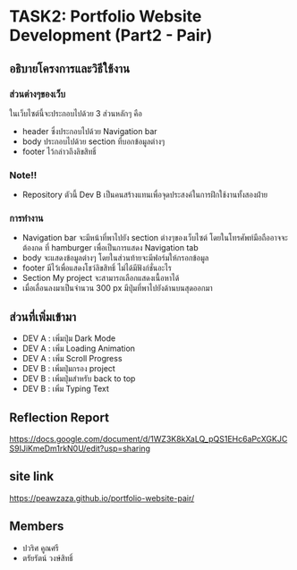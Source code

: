 # TASK2: Portfolio Website Development (Part2 - Pair)
## อธิบายโครงการและวิธีใช้งาน
### ส่วนต่างๆของเว็บ
ในเว็บไซต์นี้จะประกอบไปด้วย 3 ส่วนหลักๆ คือ 
- header ซึ่งประกอบไปด้วย Navigation bar 
- body ประกอบไปด้วย section ที่บอกข้อมูลต่างๆ 
- footer ไว้กล่าวถึงลิขสิทธิ์

### Note!!
- Repository ตัวนี้ Dev B เป็นคนสร้างแทนเพื่อจุดประสงค์ในการฝึกใช้งานทั้งสองฝ่าย

### การทำงาน
- Navigation bar จะมีหน้าที่พาไปยัง section ต่างๆของเว็บไซต์ โดยในโทรศัพท์มือถืออาจจะต้องกด ที่ hamburger เพื่อเป็นการแสดง Navigation tab
- body จะแสดงข้อมูลต่างๆ โดยในส่วนท้ายจะมีฟอร์มให้กรอกข้อมูล
- footer มีไว้เพื่อแสดงโชว์ลิขสิทธิ์ ไม่ได้มีฟังก์ชั่นอะไร
- Section My project จะสามารถเลือกแสดงเนื้อหาได้
- เมื่อเลื่อนลงมาเป็นจำนวน 300 px มีปุ่มที่พาไปยังด้านบนสุดออกมา


## ส่วนที่เพิ่มเข้ามา
- DEV A : เพิ่มปุ่ม Dark Mode
- DEV A : เพิ่ม Loading Animation
- DEV A : เพิ่ม Scroll Progress 
- DEV B : เพิ่มปุ่มกรอง project
- DEV B : เพิ่มปุ่มสำหรับ back to top
- DEV B : เพิ่ม Typing Text


## Reflection Report
https://docs.google.com/document/d/1WZ3K8kXaLQ_pQS1EHc6aPcXGKJCS9IJiKmeDm1rkN0U/edit?usp=sharing

## site link
https://peawzaza.github.io/portfolio-website-pair/

## Members
- ปวริศ คูณศรี
- ตรัยรัตน์ วงษ์สิทธิ์
